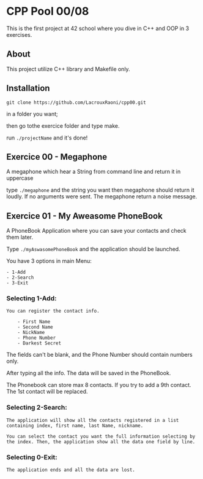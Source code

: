 # CPP Pool 00/08

This is the first project at 42 school where you dive in C++ and OOP in 3 exercises.


## About

This project utilize C++ library and Makefile only.

## Installation

```
git clone https://github.com/LacrouxRaoni/cpp00.git
```

in a folder you want; 

then go tothe exercice folder and type make.

run ```./projectName``` and it's done!


## Exercice 00 - Megaphone
A megaphone which hear a String from command line and return  it in uppercase

type ```./megaphone``` and the string you want then megaphone should return it loudly. If no arguments were sent. The megaphone return a noise message.

## Exercice 01 - My Aweasome PhoneBook
A PhoneBook Application where you can save your contacts and check them later. 

Type ```./myAswasomePhoneBook``` and the application should be launched.

You have 3 options in main Menu:

```
- 1-Add
- 2-Search
- 3-Exit
```

### Selecting 1-Add:
	You can register the contact info. 

```
	- First Name
	- Second Name
	- NickName
	- Phone Number
	- Darkest Secret
```

The fields can't be blank, and the Phone Number should contain numbers only. 

After typing all the info. The data will be saved in the PhoneBook. 

The Phonebook can store max 8 contacts. If you try to add a 9th contact. The 1st contact will be replaced. 

### Selecting 2-Search:
	The application will show all the contacts registered in a list containing index, first name, last Name, nickname. 

	You can select the contact you want the full information selecting by the index. Then, the application show all the data one field by line. 

### Selecting 0-Exit:
	The application ends and all the data are lost. 

